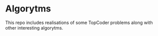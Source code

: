 # Algorytms

This repo includes realisations of some TopCoder problems
along with other interesting algorytms.